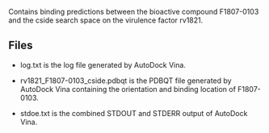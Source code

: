 Contains binding predictions between the bioactive compound F1807-0103 and the cside search space on the virulence factor rv1821.

## Files

- log.txt is the log file generated by AutoDock Vina.

- rv1821_F1807-0103_cside.pdbqt is the PDBQT file generated by AutoDock Vina containing the orientation and binding location of F1807-0103.

- stdoe.txt is the combined STDOUT and STDERR output of AutoDock Vina.


